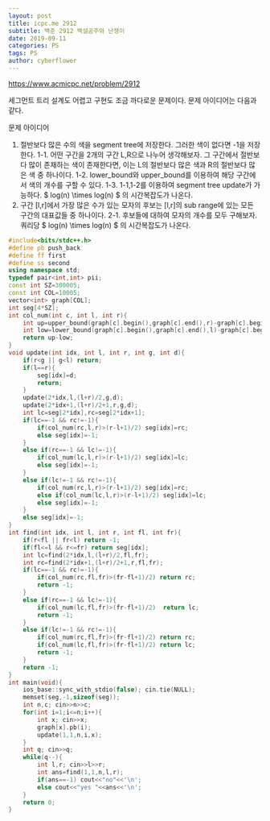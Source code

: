 ```yaml
---
layout: post
title: icpc.me 2912
subtitle: 백준 2912 백설공주와 난쟁이
date: 2019-09-11
categories: PS
tags: PS
author: cyberflower
---
```


<https://www.acmicpc.net/problem/2912>

세그먼트 트리 설계도 어렵고 구현도 조금 까다로운 문제이다. 문제 아이디어는 다음과 같다.

문제 아이디어

1. 절반보다 많은 수의 색을 segment tree에 저장한다. 그러한 색이 없다면 -1을 저장한다.
1-1. 어떤 구간을 2개의 구간 L,R으로 나누어 생각해보자. 그 구간에서 절반보다 많이 존재하는 색이 존재한다면, 이는 L의 절반보다 많은 색과 R의 절반보다 많은 색 중 하나이다.
1-2. lower_bound와 upper_bound를 이용하여 해당 구간에서 색의 개수를 구할 수 있다.
1-3. 1-1,1-2를 이용하여 segment tree update가 가능하다. $ log(n) \times log(n) $ 의 시간복잡도가 나온다.
2. 구간 [l,r]에서 가장 많은 수가 있는 모자의 후보는 [l,r]의 sub range에 있는 모든 구간의 대표값들 중 하나이다.
2-1. 후보들에 대하여 모자의 개수를 모두 구해보자. 쿼리당 $ log(n) \times log(n) $ 의 시간복잡도가 나온다.

```cpp
#include<bits/stdc++.h>
#define pb push_back
#define ff first
#define ss second
using namespace std;
typedef pair<int,int> pii;
const int SZ=300005;
const int COL=10005;
vector<int> graph[COL];
int seg[4*SZ];
int col_num(int c, int l, int r){
	int up=upper_bound(graph[c].begin(),graph[c].end(),r)-graph[c].begin();
	int low=lower_bound(graph[c].begin(),graph[c].end(),l)-graph[c].begin();
	return up-low;
}
void update(int idx, int l, int r, int g, int d){
	if(r<g || g<l) return;
	if(l==r){
		seg[idx]=d;
		return;
	}
	update(2*idx,l,(l+r)/2,g,d);
	update(2*idx+1,(l+r)/2+1,r,g,d);
	int lc=seg[2*idx],rc=seg[2*idx+1];
	if(lc==-1 && rc!=-1){
		if(col_num(rc,l,r)>(r-l+1)/2) seg[idx]=rc;
		else seg[idx]=-1;
	}
	else if(rc==-1 && lc!=-1){
		if(col_num(lc,l,r)>(r-l+1)/2) seg[idx]=lc;
		else seg[idx]=-1;		
	}
	else if(lc!=-1 && rc!=-1){
		if(col_num(rc,l,r)>(r-l+1)/2) seg[idx]=rc;
		else if(col_num(lc,l,r)>(r-l+1)/2) seg[idx]=lc;
		else seg[idx]=-1;
	}
	else seg[idx]=-1;
}
int find(int idx, int l, int r, int fl, int fr){
	if(r<fl || fr<l) return -1;
	if(fl<=l && r<=fr) return seg[idx];
	int lc=find(2*idx,l,(l+r)/2,fl,fr);
	int rc=find(2*idx+1,(l+r)/2+1,r,fl,fr);
	if(lc==-1 && rc!=-1){
		if(col_num(rc,fl,fr)>(fr-fl+1)/2) return rc;
		return -1;
	}
	else if(rc==-1 && lc!=-1){
		if(col_num(lc,fl,fr)>(fr-fl+1)/2)  return lc;
		return -1;		
	}
	else if(lc!=-1 && rc!=-1){
		if(col_num(rc,fl,fr)>(fr-fl+1)/2) return rc;
		if(col_num(lc,fl,fr)>(fr-fl+1)/2) return lc;
		return -1;
	}
	return -1;		
}
int main(void){
	ios_base::sync_with_stdio(false); cin.tie(NULL);
	memset(seg,-1,sizeof(seg));
	int n,c; cin>>n>>c;
	for(int i=1;i<=n;i++){
		int x; cin>>x;
		graph[x].pb(i);
		update(1,1,n,i,x);
	}
	int q; cin>>q;
	while(q--){
		int l,r; cin>>l>>r;
		int ans=find(1,1,n,l,r);
		if(ans==-1) cout<<"no"<<'\n';
		else cout<<"yes "<<ans<<'\n';
	}
	return 0;
}
```
